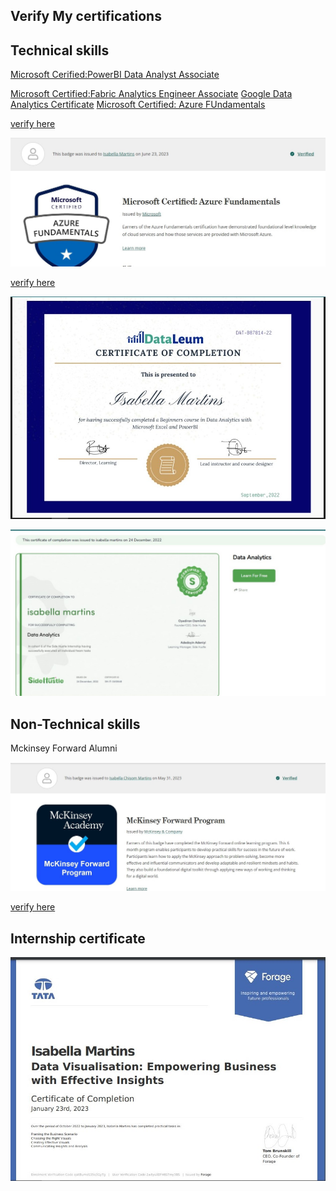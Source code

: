 ##  Verify My certifications

## Technical skills
[Microsoft Cerified:PowerBI Data Analyst Associate](https://learn.microsoft.com/en-gb/credentials/certifications/data-analyst-associate/)

[Microsoft Certified:Fabric Analytics Engineer Associate](https://learn.microsoft.com/en-gb/credentials/certifications/fabric-analytics-engineer-associate/)
[Google Data Analytics Certificate](https://github.com/bellaTHEanalyst/certifications/blob/main/google%20analytics%20certificate.jpg)
[Microsoft Certified: Azure FUndamentals](https://learn.microsoft.com/en-gb/credentials/certifications/azure-fundamentals/)

[verify here](https://www.credly.com/badges/097e543b-0819-4553-8f2a-1a17adc75ce9/public_url)

![](https://github.com/bellaTHEanalyst/certifications/blob/main/azure%20fundamentals%20certificate.jpg)


[verify here](https://www.credly.com/badges/c1f73aa3-969f-4d0a-a153-de8b82269009/public_url)

![](https://github.com/bellaTHEanalyst/certifications/blob/main/dataleum%20certificate.jpg)

![](https://github.com/bellaTHEanalyst/certifications/blob/main/side%20hustle%20certificate.jpg)



## Non-Technical skills

Mckinsey Forward Alumni

![](https://github.com/bellaTHEanalyst/certifications/blob/main/Mckinsey%20certification.jpg)

[verify here](https://www.credly.com/badges/ab08ad10-86f4-403e-8f94-60891a1ff32e/linked_in_profile)


 ## Internship certificate

 ![](https://github.com/bellaTHEanalyst/certifications/blob/main/tata%20certificate.jpg)
